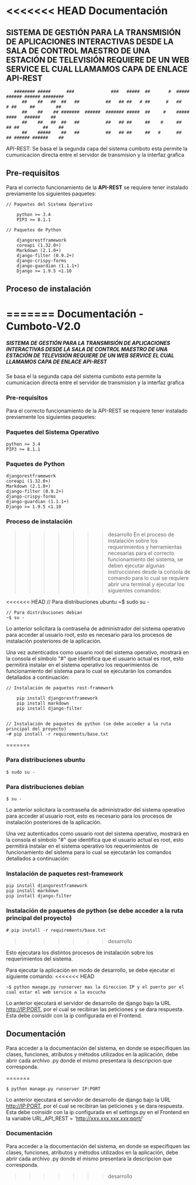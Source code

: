 <<<<<<< HEAD
Documentación
===


## SISTEMA DE GESTIÓN PARA LA TRANSMISIÓN DE APLICACIONES INTERACTIVAS DESDE LA SALA DE CONTROL MAESTRO DE UNA ESTACIÓN DE TELEVISIÓN REQUIERE DE UN WEB SERVICE EL CUAL LLAMAMOS CAPA DE ENLACE API-REST


       ######## #####      ###              ###   #####  ##       #  #####  ###### ###### ########   
          ##    ##   ##  ##   ##          ##   ## ##   # ##      #   ##   # ##     ##        ##      
          ##    ##    ## #######  ######  ####### #####  ##     #    #####  ####   ######    ##      
          ##    ##   ##  ##   ##          ##   ## ##     ##    #     ##  ## ##         ##    ##      
          ##    #####    ##   ##          ##   ## ##     ##   #      ##  ## ###### ######    ##      

API-REST: Se basa el la segunda capa del sistema cumboto esta permite la cumunicacion directa entre el servidor de transmision y la interfaz grafica


## Pre-requisitos

Para el correcto funcionamiento de la  __API-REST__ se requiere tener instalado previamente los siguientes paquetes:

    // Paquetes del Sistema Operativo
        
        python >= 3.4
        PIP3 >= 8.1.1
    
    // Paquetes de Python
    
        djangorestframework
        coreapi (1.32.0+)
        Markdown (2.1.0+)
        django-filter (0.9.2+)
        django-crispy-forms 
        django-guardian (1.1.1+)
        Django >= 1.9.5 <1.10

## Proceso de instalación

=======
Documentación - Cumboto-V2.0
===

##### SISTEMA DE GESTIÓN PARA LA TRANSMISIÓN DE APLICACIONES INTERACTIVAS DESDE LA SALA DE CONTROL MAESTRO DE UNA ESTACIÓN DE TELEVISIÓN REQUIERE DE UN WEB SERVICE EL CUAL LLAMAMOS CAPA DE ENLACE API-REST

Se basa el la segunda capa del sistema cumboto esta permite la cumunicacion directa entre el servidor de transmision y la interfaz grafica

### Pre-requisitos
Para el correcto funcionamiento de la  API-REST se requiere tener instalado previamente los siguientes paquetes:

### Paquetes del Sistema Operativo
```
python >= 3.4
PIP3 >= 8.1.1
```

### Paquetes de Python
```
djangorestframework
coreapi (1.32.0+)
Markdown (2.1.0+)
django-filter (0.9.2+)
django-crispy-forms 
django-guardian (1.1.1+)
Django >= 1.9.5 <1.10
```

### Proceso de instalación
>>>>>>> desarrollo
En el proceso de instalación sobre los requerimientos y herramientas necesarias para el correcto funcionamiento del 
sistema, se deben ejecutar algunas instrucciones desde la consola de comando para lo cual se requiere abrir una terminal 
y ejecutar los siguientes comandos:

<<<<<<< HEAD
    // Para distribuciones ubuntu
    ~$ sudo su -
    
    // Para distribuciones debian
    ~$ su -
    
Lo anterior solicitara la contraseña de administrador del sistema operativo para acceder al usuario root, esto es 
necesario para los procesos de instalación posteriores de la aplicación.

Una vez autenticados como usuario root del sistema operativo, mostrará en la consola el símbolo "#" que identifica que 
el usuario actual es root, esto permitirá instalar en el sistema operativo los requerimientos de funcionamiento del 
sistema para lo cual se ejecutarán los comandos detallados a continuación:

    // Instalación de paquetes rest-framework

        pip install djangorestframework
        pip install markdown
        pip install django-filter  

    
    // Instalación de paquetes de python (se debe acceder a la ruta principal del proyecto)
    ~# pip install -r requirements/base.txt
=======
### Para distribuciones ubuntu
```
$ sudo su -
```
    
### Para distribuciones debian
```
$ su -
```

Lo anterior solicitara la contraseña de administrador del sistema operativo para acceder al usuario root, esto es necesario para los procesos de instalación posteriores de la aplicación.

Una vez autenticados como usuario root del sistema operativo, mostrará en la consola el símbolo "#" que identifica que el usuario actual es root, esto permitirá instalar en el sistema operativo los requerimientos de funcionamiento del sistema para lo cual se ejecutarán los comandos detallados a continuación:

### Instalación de paquetes rest-framework
```
pip install djangorestframework
pip install markdown
pip install django-filter  
```

### Instalación de paquetes de python (se debe acceder a la ruta principal del proyecto)
```
# pip install -r requirements/base.txt
```
>>>>>>> desarrollo
    
Esto ejecutara los distintos procesos de instalación sobre los requerimientos del sistema.

Para ejecutar la aplicación en modo de desarrollo, se debe ejecutar el siguiente comando:
<<<<<<< HEAD

    ~$ python manage.py runserver mas la direccion IP y el puerto por el cual estar el web service a la escucha
    
Lo anterior ejecutará el servidor de desarrollo de django bajo la URL [http://IP:PORT](http://IP:PORT), por el cual se recibiran las peticiones y se dara respuesta. Esta debe coinsidir con la ip configurada en el Frontend.


## Documentación

Para acceder a la documentación del sistema, en donde se especifiquen las clases, funciones, atributos y métodos 
utilizados en la aplicación, debe abrir cada archivo .py donde el mismo presentara la descripcion que corresponda.

=======
```
$ python manage.py runserver IP:PORT
```

Lo anterior ejecutará el servidor de desarrollo de django bajo la URL [http://IP:PORT](http://IP:PORT), por el cual se recibiran las peticiones y se dara respuesta. Esta debe coinsidir con la ip configurada en el settings.py en el Frontend en la variable URL_API_REST =  'http://xxx.xxx.xxx.xxx:port/'

### Documentación
Para acceder a la documentación del sistema, en donde se especifiquen las clases, funciones, atributos y métodos 
utilizados en la aplicación, debe abrir cada archivo .py donde el mismo presentara la descripcion que corresponda.
>>>>>>> desarrollo
